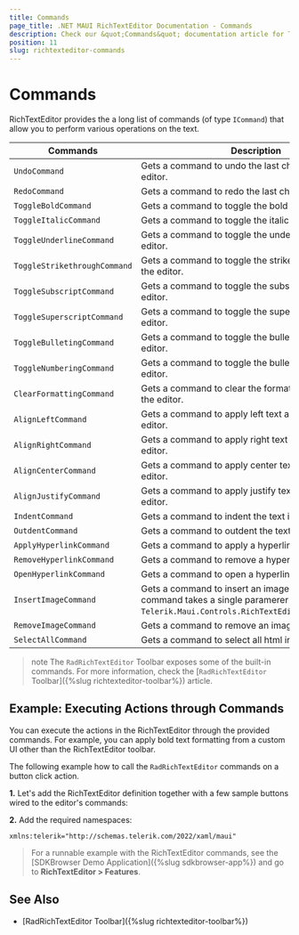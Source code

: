 ```yaml
---
title: Commands
page_title: .NET MAUI RichTextEditor Documentation - Commands
description: Check our &quot;Commands&quot; documentation article for Telerik RichTextEditor for .NET MAUI control.
position: 11
slug: richtexteditor-commands
---
```


# Commands

RichTextEditor provides the a long list of commands (of type `ICommand`) that allow you to perform various operations on the text.

| Commands | Description |
| ------------- | --------------- |
| `UndoCommand` | Gets a command to undo the last changes in the editor. |
| `RedoCommand` | Gets a command to redo the last changes in the editor. |
| `ToggleBoldCommand` | Gets a command to toggle the bold text in the editor. |
| `ToggleItalicCommand` | Gets a command to toggle the italic text in the editor. |
| `ToggleUnderlineCommand` | Gets a command to toggle the underline text in the editor. |
| `ToggleStrikethroughCommand` | Gets a command to toggle the strike-through text in the editor. |
| `ToggleSubscriptCommand` | Gets a command to toggle the subscript text in the editor. |
| `ToggleSuperscriptCommand` | Gets a command to toggle the superscript text in the editor. |
| `ToggleBulletingCommand` | Gets a command to toggle the bullets paragraph in the editor. |
| `ToggleNumberingCommand` | Gets a command to toggle the bullets paragraph in the editor. |
| `ClearFormattingCommand` | Gets a command to clear the formatting of the text in the editor. |
| `AlignLeftCommand` | Gets a command to apply left text alignment in the editor. |
| `AlignRightCommand` | Gets a command to apply right text alignment in the editor. |
| `AlignCenterCommand` | Gets a command to apply center text alignment in the editor. |
| `AlignJustifyCommand` | Gets a command to apply justify text alignment in the editor. |
| `IndentCommand` | Gets a command to indent the text in the editor. |
| `OutdentCommand` | Gets a command to outdent the text in the editor. |
| `ApplyHyperlinkCommand` | Gets a command to apply a hyperlink in the editor. |
| `RemoveHyperlinkCommand` | Gets a command to remove a hyperlink in the editor. |
| `OpenHyperlinkCommand` | Gets a command to open a hyperlink in the editor. |
| `InsertImageCommand` | Gets a command to insert an image in the editor. The command takes a single paramerer of type `Telerik.Maui.Controls.RichTextEditor.RichTextImage`. |
| `RemoveImageCommand` | Gets a command to remove an image in the editor. |
| `SelectAllCommand` | Gets a command to select all html in the editor. |

>note The `RadRichTextEditor` Toolbar exposes some of the built-in commands. For more information, check the [`RadRichTextEditor` Toolbar]({%slug richtexteditor-toolbar%}) article.

## Example: Executing Actions through Commands

You can execute the actions in the RichTextEditor through the provided commands. For example, you can apply bold text formatting from a custom UI other than the RichTextEditor toolbar. 

The following example how to call the `RadRichTextEditor` commands on a button click action. 

**1.** Let's add the RichTextEditor definition together with a few sample buttons wired to the editor's commands:

<snippet id='richtexteditor-commands-xaml' />

**2.** Add the required namespaces:

```XAML
xmlns:telerik="http://schemas.telerik.com/2022/xaml/maui"
```

> For a runnable example with the RichTextEditor commands, see the [SDKBrowser Demo Application]({%slug sdkbrowser-app%}) and go to **RichTextEditor > Features**.


## See Also

- [RadRichTextEditor Toolbar]({%slug richtexteditor-toolbar%})
